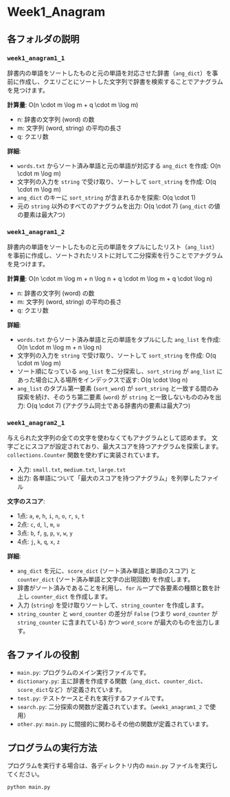 # Week1_Anagram


## 各フォルダの説明

### `week1_anagram1_1`

辞書内の単語をソートしたものと元の単語を対応させた辞書（`ang_dict`）を事前に作成し、クエリごとにソートした文字列で辞書を検索することでアナグラムを見つけます。

**計算量**: <span class="math-inline">O\(n \\cdot m \\log m \+ q \\cdot m \\log m\)</span>
* <span class="math-inline">n</span>: 辞書の文字列 (word) の数
* <span class="math-inline">m</span>: 文字列 (word, string) の平均の長さ
* <span class="math-inline">q</span>: クエリ数

**詳細**:
* `words.txt` からソート済み単語と元の単語が対応する `ang_dict` を作成: <span class="math-inline">O\(n \\cdot m \\log m\)</span>
* 文字列の入力を `string` で受け取り、ソートして `sort_string` を作成: <span class="math-inline">O\(q \\cdot m \\log m\)</span>
* `ang_dict` のキーに `sort_string` が含まれるかを探索: <span class="math-inline">O\(q \\cdot 1\)</span>
* 元の `string` 以外のすべてのアナグラムを出力: <span class="math-inline">O\(q \\cdot 7\)</span> (`ang_dict` の値の要素は最大7つ)

### `week1_anagram1_2`

辞書内の単語をソートしたものと元の単語をタプルにしたリスト（`ang_list`）を事前に作成し、ソートされたリストに対して二分探索を行うことでアナグラムを見つけます。

**計算量**: <span class="math-inline">O\(n \\cdot m \\log m \+ n \\log n \+ q \\cdot m \\log m \+ q \\cdot \\log n\)</span>
* <span class="math-inline">n</span>: 辞書の文字列 (word) の数
* <span class="math-inline">m</span>: 文字列 (word, string) の平均の長さ
* <span class="math-inline">q</span>: クエリ数

**詳細**:
* `words.txt` からソート済み単語と元の単語をタプルにした `ang_list` を作成: <span class="math-inline">O\(n \\cdot m \\log m \+ n \\log n\)</span>
* 文字列の入力を `string` で受け取り、ソートして `sort_string` を作成: <span class="math-inline">O\(q \\cdot m \\log m\)</span>
* ソート順になっている `ang_list` を二分探索し、`sort_string` が `ang_list` にあった場合に入る場所をインデックスで返す: <span class="math-inline">O\(q \\cdot \\log n\)</span>
* `ang_list` のタプル第一要素 (`sort_word`) が `sort_string` と一致する間のみ探索を続け、そのうち第二要素 (`word`) が `string` と一致しないもののみを出力: <span class="math-inline">O\(q \\cdot 7\)</span> (アナグラム同士である辞書内の要素は最大7つ)

### `week1_anagram2_1`

与えられた文字列の全ての文字を使わなくてもアナグラムとして認めます。
文字ごとにスコアが設定されており、最大スコアを持つアナグラムを探索します。`collections.Counter` 関数を使わずに実装されています。

* 入力: `small.txt`, `medium.txt`, `large.txt`
* 出力: 各単語について「最大のスコアを持つアナグラム」を列挙したファイル

**文字のスコア**:
* 1点: `a`, `e`, `h`, `i`, `n`, `o`, `r`, `s`, `t`
* 2点: `c`, `d`, `l`, `m`, `u`
* 3点: `b`, `f`, `g`, `p`, `v`, `w`, `y`
* 4点: `j`, `k`, `q`, `x`, `z`

**詳細**:
* `ang_dict` を元に、`score_dict` (ソート済み単語と単語のスコア) と `counter_dict` (ソート済み単語と文字の出現回数) を作成します。
* 辞書がソート済みであることを利用し、`for` ループで各要素の種類と数を計上し `counter_dict` を作成します。
* 入力 (`string`) を受け取りソートして、`string_counter` を作成します。
* `string_counter` と `word_counter` の差分が `False` (つまり `word_counter` が `string_counter` に含まれている) かつ `word_score` が最大のものを出力します。

## 各ファイルの役割

* `main.py`: プログラムのメイン実行ファイルです。
* `dictionary.py`: 主に辞書を作成する関数（`ang_dict`、`counter_dict`、`score_dict`など）が定義されています。
* `test.py`: テストケースとそれを実行するファイルです。
* `search.py`: 二分探索の関数が定義されています。（`week1_anagram1_2` で使用）
* `other.py`: `main.py` に間接的に関わるその他の関数が定義されています。

## プログラムの実行方法

プログラムを実行する場合は、各ディレクトリ内の `main.py` ファイルを実行してください。

```bash
python main.py
